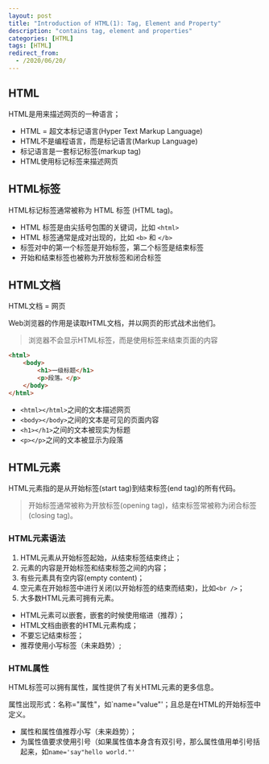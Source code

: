 ```yaml
---
layout: post
title: "Introduction of HTML(1): Tag, Element and Property"
description: "contains tag, element and properties"
categories: [HTML]
tags: [HTML]
redirect_from:
  - /2020/06/20/
---
```


## HTML

HTML是用来描述网页的一种语言；

* HTML = 超文本标记语言(Hyper Text Markup Language)
* HTML不是编程语言，而是标记语言(Markup Language)
* 标记语言是一套标记标签(markup tag)
* HTML使用标记标签来描述网页

## HTML标签

HTML标记标签通常被称为 HTML 标签 (HTML tag)。

* HTML 标签是由尖括号包围的关键词，比如 `<html>`
* HTML 标签通常是成对出现的，比如 `<b>` 和 `</b>`
* 标签对中的第一个标签是开始标签，第二个标签是结束标签
* 开始和结束标签也被称为开放标签和闭合标签

## HTML文档

HTML文档 = 网页

Web浏览器的作用是读取HTML文档，并以网页的形式战术出他们。

> 浏览器不会显示HTML标签，而是使用标签来结束页面的内容

```html
<html>
    <body>
        <h1>一级标题</h1>
        <p>段落。</p>
    </body>
</html>
```

* `<html></html>`之间的文本描述网页
* `<body></body>`之间的文本是可见的页面内容
* `<h1></h1>`之间的文本被现实为标题
* `<p></p>`之间的文本被显示为段落

## HTML元素

HTML元素指的是从开始标签(start tag)到结束标签(end tag)的所有代码。

>开始标签通常被称为开放标签(opening tag)，结束标签常被称为闭合标签(closing tag)。

### HTML元素语法

1. HTML元素从开始标签起始，从结束标签结束终止；
2. 元素的内容是开始标签和结束标签之间的内容；
3. 有些元素具有空内容(empty content)；
4. 空元素在开始标签中进行关闭(以开始标签的结束而结束)，比如`<br />`；
5. 大多数HTML元素可拥有元素。

* HTML元素可以嵌套，嵌套的时候使用缩进（推荐）；
* HTML文档由嵌套的HTML元素构成；
* 不要忘记结束标签；
* 推荐使用小写标签（未来趋势）;

### HTML属性

HTML标签可以拥有属性，属性提供了有关HTML元素的更多信息。

属性出现形式：名称="属性"，如`name="value"'；且总是在HTML的开始标签中定义。

* 属性和属性值推荐小写（未来趋势）；
* 为属性值要求使用引号（如果属性值本身含有双引号，那么属性值用单引号括起来，如`name='say"hello world."'`
